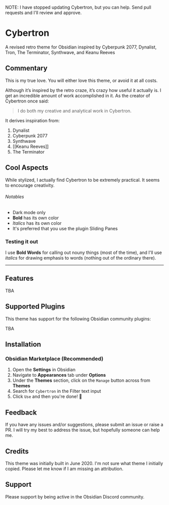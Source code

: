 NOTE: I have stopped updating Cybertron, but you can help. Send pull requests and I'll review and approve.

# Cybertron
A revised retro theme for Obsidian inspired by Cyberpunk 2077, Dynalist, Tron, The Terminator, Synthwave, and Keanu Reeves

## Commentary

This is my true love. You will either love this theme, or avoid it at all costs.

Although it’s inspired by the retro craze, it’s crazy how useful it actually is. I get an incredible amount of work accomplished in it. As the creator of Cybertron once said:

> I do both my creative and analytical work in Cybertron.

It derives inspiration from:
1. Dynalist
2. Cyberpunk 2077
3. Synthwave
4. [[Keanu Reeves]]
5. The Terminator

## Cool Aspects
While stylized, I actually find Cybertron to be extremely practical. It seems to encourage creativity. 

###### Notables
- Dark mode only
- **Bold** has its own color
- *Italics* has its own color
- It's preferred that you use the plugin Sliding Panes

### Testing it out
I use **Bold Words** for calling out nouny things (most of the time), and I'll use *italics* for drawing emphasis to words (nothing out of the ordinary there). 

---


## Features

TBA

## Supported Plugins

This theme has support for the following Obsidian community plugins:

TBA

## Installation

### Obsidian Marketplace (Recommended)

1. Open the **Settings** in Obsidian
1. Navigate to **Appearances** tab under **Options**
1. Under the **Themes** section, click on the `Manage` button across from **Themes**
1. Search for `Cybertron` in the Filter text input
1. Click `Use` and then you're done! 🎉

## Feedback

If you have any issues and/or suggestions, please submit an issue or raise a PR. I will try my best to address the issue, but hopefully someone can help me.

## Credits

This theme was initially built in June 2020. I'm not sure what theme I initially copied. Please let me know if I am missing an attribution.

## Support

Please support by being active in the Obsidian Discord community.
